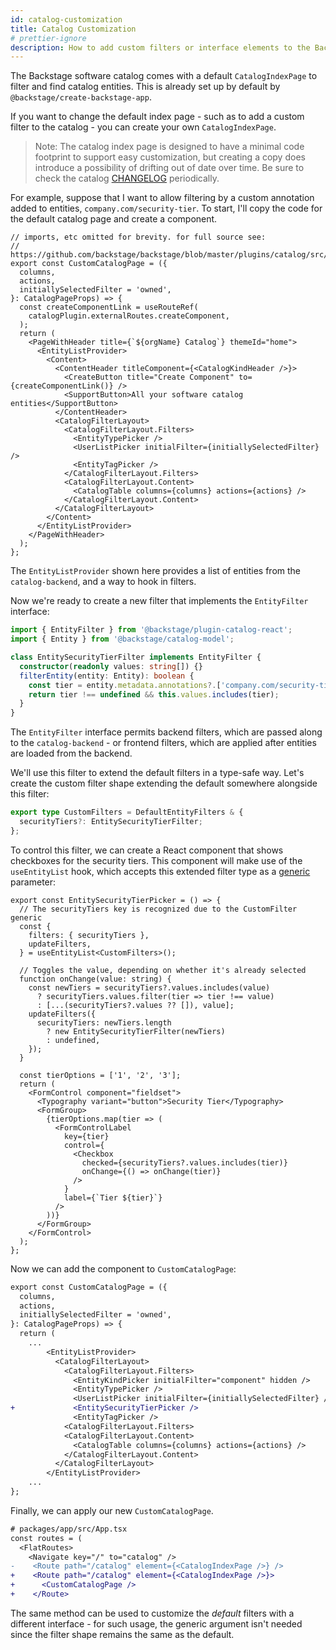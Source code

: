 ```yaml
---
id: catalog-customization
title: Catalog Customization
# prettier-ignore
description: How to add custom filters or interface elements to the Backstage software catalog
---
```


The Backstage software catalog comes with a default `CatalogIndexPage` to filter
and find catalog entities. This is already set up by default by
`@backstage/create-backstage-app`.

If you want to change the default index page - such as to add a custom filter to
the catalog - you can create your own `CatalogIndexPage`.

> Note: The catalog index page is designed to have a minimal code footprint to
> support easy customization, but creating a copy does introduce a possibility
> of drifting out of date over time. Be sure to check the catalog
> [CHANGELOG](https://github.com/backstage/backstage/blob/master/plugins/catalog/CHANGELOG.md)
> periodically.

For example, suppose that I want to allow filtering by a custom annotation added
to entities, `company.com/security-tier`. To start, I'll copy the code for the
default catalog page and create a component.

```tsx
// imports, etc omitted for brevity. for full source see:
// https://github.com/backstage/backstage/blob/master/plugins/catalog/src/components/CatalogPage/DefaultCatalogPage.tsx
export const CustomCatalogPage = ({
  columns,
  actions,
  initiallySelectedFilter = 'owned',
}: CatalogPageProps) => {
  const createComponentLink = useRouteRef(
    catalogPlugin.externalRoutes.createComponent,
  );
  return (
    <PageWithHeader title={`${orgName} Catalog`} themeId="home">
      <EntityListProvider>
        <Content>
          <ContentHeader titleComponent={<CatalogKindHeader />}>
            <CreateButton title="Create Component" to={createComponentLink()} />
            <SupportButton>All your software catalog entities</SupportButton>
          </ContentHeader>
          <CatalogFilterLayout>
            <CatalogFilterLayout.Filters>
              <EntityTypePicker />
              <UserListPicker initialFilter={initiallySelectedFilter} />
              <EntityTagPicker />
            </CatalogFilterLayout.Filters>
            <CatalogFilterLayout.Content>
              <CatalogTable columns={columns} actions={actions} />
            </CatalogFilterLayout.Content>
          </CatalogFilterLayout>
        </Content>
      </EntityListProvider>
    </PageWithHeader>
  );
};
```

The `EntityListProvider` shown here provides a list of entities from the
`catalog-backend`, and a way to hook in filters.

Now we're ready to create a new filter that implements the `EntityFilter`
interface:

```ts
import { EntityFilter } from '@backstage/plugin-catalog-react';
import { Entity } from '@backstage/catalog-model';

class EntitySecurityTierFilter implements EntityFilter {
  constructor(readonly values: string[]) {}
  filterEntity(entity: Entity): boolean {
    const tier = entity.metadata.annotations?.['company.com/security-tier'];
    return tier !== undefined && this.values.includes(tier);
  }
}
```

The `EntityFilter` interface permits backend filters, which are passed along to
the `catalog-backend` - or frontend filters, which are applied after entities
are loaded from the backend.

We'll use this filter to extend the default filters in a type-safe way. Let's
create the custom filter shape extending the default somewhere alongside this
filter:

```ts
export type CustomFilters = DefaultEntityFilters & {
  securityTiers?: EntitySecurityTierFilter;
};
```

To control this filter, we can create a React component that shows checkboxes
for the security tiers. This component will make use of the
`useEntityList` hook, which accepts this extended filter type as a
[generic](https://www.typescriptlang.org/docs/handbook/2/generics.html)
parameter:

```tsx
export const EntitySecurityTierPicker = () => {
  // The securityTiers key is recognized due to the CustomFilter generic
  const {
    filters: { securityTiers },
    updateFilters,
  } = useEntityList<CustomFilters>();

  // Toggles the value, depending on whether it's already selected
  function onChange(value: string) {
    const newTiers = securityTiers?.values.includes(value)
      ? securityTiers.values.filter(tier => tier !== value)
      : [...(securityTiers?.values ?? []), value];
    updateFilters({
      securityTiers: newTiers.length
        ? new EntitySecurityTierFilter(newTiers)
        : undefined,
    });
  }

  const tierOptions = ['1', '2', '3'];
  return (
    <FormControl component="fieldset">
      <Typography variant="button">Security Tier</Typography>
      <FormGroup>
        {tierOptions.map(tier => (
          <FormControlLabel
            key={tier}
            control={
              <Checkbox
                checked={securityTiers?.values.includes(tier)}
                onChange={() => onChange(tier)}
              />
            }
            label={`Tier ${tier}`}
          />
        ))}
      </FormGroup>
    </FormControl>
  );
};
```

Now we can add the component to `CustomCatalogPage`:

```diff
export const CustomCatalogPage = ({
  columns,
  actions,
  initiallySelectedFilter = 'owned',
}: CatalogPageProps) => {
  return (
    ...
        <EntityListProvider>
          <CatalogFilterLayout>
            <CatalogFilterLayout.Filters>
              <EntityKindPicker initialFilter="component" hidden />
              <EntityTypePicker />
              <UserListPicker initialFilter={initiallySelectedFilter} />
+             <EntitySecurityTierPicker />
              <EntityTagPicker />
            <CatalogFilterLayout.Filters>
            <CatalogFilterLayout.Content>
              <CatalogTable columns={columns} actions={actions} />
            </CatalogFilterLayout.Content>
          </CatalogFilterLayout>
        </EntityListProvider>
    ...
};
```

Finally, we can apply our new `CustomCatalogPage`.

```diff
# packages/app/src/App.tsx
const routes = (
  <FlatRoutes>
    <Navigate key="/" to="catalog" />
-    <Route path="/catalog" element={<CatalogIndexPage />} />
+    <Route path="/catalog" element={<CatalogIndexPage />}>
+      <CustomCatalogPage />
+    </Route>
```

The same method can be used to customize the _default_ filters with a different
interface - for such usage, the generic argument isn't needed since the filter
shape remains the same as the default.
